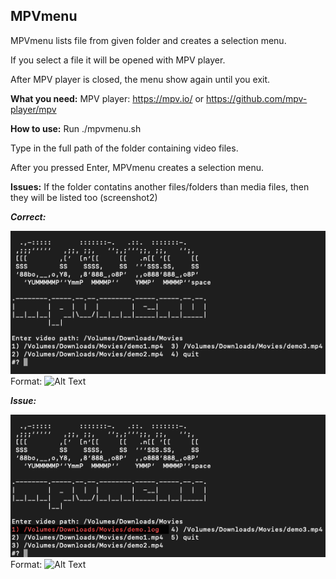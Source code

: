 ## MPVmenu
MPVmenu lists file from given folder and creates a selection menu.

If you select a file it will be opened with MPV player.

After MPV player is closed, the menu show again until you exit.


**What you need:**
MPV player: https://mpv.io/ or https://github.com/mpv-player/mpv


**How to use:**
Run ./mpvmenu.sh

Type in the full path of the folder containing video files.

After you pressed Enter, MPVmenu creates a selection menu.


**Issues:**
If the folder contatins another files/folders than media files, then they will be listed too (screenshot2)


_**Correct:**_

![OK](/images/mpvmenuOK.png)
Format: ![Alt Text](url)


_**Issue:**_

![ISSUE](/images/mpvmenuNOTCLEAN.png)
Format: ![Alt Text](url)
